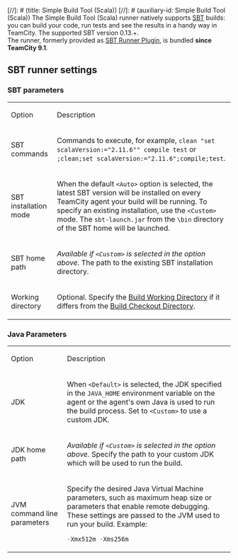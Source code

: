 [//]: # (title: Simple Build Tool (Scala))
[//]: # (auxiliary-id: Simple Build Tool (Scala))
The Simple Build Tool (Scala) runner natively supports [SBT](http://www.scala-sbt.org/) builds: you can build your code, run tests and see the results in a handy way in TeamCity. The supported SBT version 0.13.\+.   
The runner, formerly provided as [SBT Runner Plugin](https://confluence.jetbrains.com/display/TW/SBT+Runner+Plugin), is bundled __since TeamCity 9.1__.



## SBT runner settings


### SBT parameters



<table>
<tr>


<td>

Option 


</td>


<td>

Description 


</td>
</tr>
<tr>


<td>

SBT commands 


</td>


<td>

Commands to execute, for example, `clean "set scalaVersion:="2.11.6"" compile test` or `;clean;set scalaVersion:="2.11.6";compile;test`. 


</td>
</tr>
<tr>


<td>

SBT installation mode 


</td>


<td>

When the default `<Auto>` option is selected, the latest SBT version will be installed on every TeamCity agent your build will be running. To specify an existing installation, use the `<Custom>` mode. The `sbt-launch.jar` from the `\bin` directory of the SBT home will be launched. 


</td>
</tr>
<tr>


<td>

SBT home path 


</td>


<td>

_Available if `<Custom>` is selected in the option above._ The path to the existing SBT installation directory.


</td>
</tr>
<tr>


<td>

Working directory 


</td>


<td>

Optional. Specify the [Build Working Directory](build-working-directory.md) if it differs from the [Build Checkout Directory](build-checkout-directory.md). 


</td>
</tr>
</table>




### Java Parameters



<table>
<tr>


<td>

Option 


</td>


<td>

Description 


</td>
</tr>
<tr>


<td>

JDK 


</td>


<td>

 When `<Default>` is selected, the JDK specified in the `JAVA_HOME` environment variable on the agent or the agent's own Java is used to run the build process. Set to `<Custom>` to use a custom JDK. 


</td>
</tr>
<tr>


<td>

JDK home path 


</td>


<td>

_Available if `<Custom>` is selected in the option above._ Specify the path to your custom JDK which will be used to run the build.


</td>
</tr>
<tr>


<td>

JVM command line parameters 


</td>


<td>

Specify the desired Java Virtual Machine parameters, such as maximum heap size or parameters that enable remote debugging. These settings are passed to the JVM used to run your build. 
 Example:



```Java
-Xmx512m -Xms256m

```


 

</td>
</tr>
</table>

